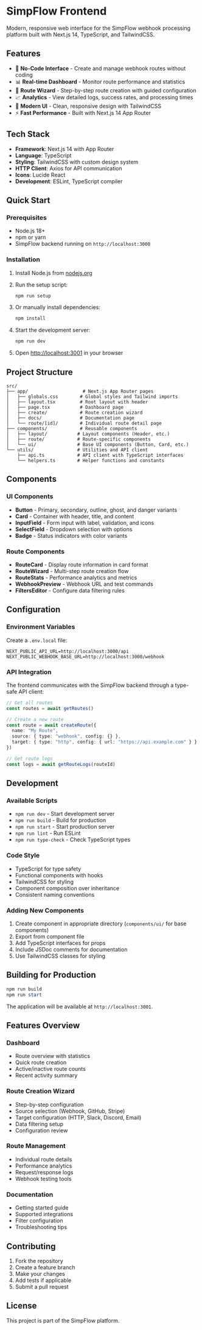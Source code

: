 # SimpFlow Frontend

Modern, responsive web interface for the SimpFlow webhook processing platform built with Next.js 14, TypeScript, and TailwindCSS.

## Features

- 🎯 **No-Code Interface** - Create and manage webhook routes without coding
- 📊 **Real-time Dashboard** - Monitor route performance and statistics
- 🔧 **Route Wizard** - Step-by-step route creation with guided configuration
- 📈 **Analytics** - View detailed logs, success rates, and processing times
- 🎨 **Modern UI** - Clean, responsive design with TailwindCSS
- ⚡ **Fast Performance** - Built with Next.js 14 App Router

## Tech Stack

- **Framework**: Next.js 14 with App Router
- **Language**: TypeScript
- **Styling**: TailwindCSS with custom design system
- **HTTP Client**: Axios for API communication
- **Icons**: Lucide React
- **Development**: ESLint, TypeScript compiler

## Quick Start

### Prerequisites

- Node.js 18+ 
- npm or yarn
- SimpFlow backend running on `http://localhost:3000`

### Installation

1. Install Node.js from [nodejs.org](https://nodejs.org/)

2. Run the setup script:
   ```powershell
   npm run setup
   ```

3. Or manually install dependencies:
   ```powershell
   npm install
   ```

4. Start the development server:
   ```powershell
   npm run dev
   ```

5. Open [http://localhost:3001](http://localhost:3001) in your browser

## Project Structure

```
src/
├── app/                    # Next.js App Router pages
│   ├── globals.css        # Global styles and Tailwind imports
│   ├── layout.tsx         # Root layout with header
│   ├── page.tsx           # Dashboard page
│   ├── create/            # Route creation wizard
│   ├── docs/              # Documentation page
│   └── route/[id]/        # Individual route detail page
├── components/            # Reusable components
│   ├── layout/           # Layout components (Header, etc.)
│   ├── route/            # Route-specific components
│   └── ui/               # Base UI components (Button, Card, etc.)
└── utils/                # Utilities and API client
    ├── api.ts            # API client with TypeScript interfaces
    └── helpers.ts        # Helper functions and constants
```

## Components

### UI Components

- **Button** - Primary, secondary, outline, ghost, and danger variants
- **Card** - Container with header, title, and content
- **InputField** - Form input with label, validation, and icons
- **SelectField** - Dropdown selection with options
- **Badge** - Status indicators with color variants

### Route Components

- **RouteCard** - Display route information in card format
- **RouteWizard** - Multi-step route creation flow
- **RouteStats** - Performance analytics and metrics
- **WebhookPreview** - Webhook URL and test commands
- **FiltersEditor** - Configure data filtering rules

## Configuration

### Environment Variables

Create a `.env.local` file:

```env
NEXT_PUBLIC_API_URL=http://localhost:3000/api
NEXT_PUBLIC_WEBHOOK_BASE_URL=http://localhost:3000/webhook
```

### API Integration

The frontend communicates with the SimpFlow backend through a type-safe API client:

```typescript
// Get all routes
const routes = await getRoutes()

// Create a new route
const route = await createRoute({
  name: "My Route",
  source: { type: "webhook", config: {} },
  target: { type: "http", config: { url: "https://api.example.com" } }
})

// Get route logs
const logs = await getRouteLogs(routeId)
```

## Development

### Available Scripts

- `npm run dev` - Start development server
- `npm run build` - Build for production
- `npm run start` - Start production server
- `npm run lint` - Run ESLint
- `npm run type-check` - Check TypeScript types

### Code Style

- TypeScript for type safety
- Functional components with hooks
- TailwindCSS for styling
- Component composition over inheritance
- Consistent naming conventions

### Adding New Components

1. Create component in appropriate directory (`components/ui/` for base components)
2. Export from component file
3. Add TypeScript interfaces for props
4. Include JSDoc comments for documentation
5. Use TailwindCSS classes for styling

## Building for Production

```powershell
npm run build
npm run start
```

The application will be available at `http://localhost:3001`.

## Features Overview

### Dashboard
- Route overview with statistics
- Quick route creation
- Active/inactive route counts
- Recent activity summary

### Route Creation Wizard
- Step-by-step configuration
- Source selection (Webhook, GitHub, Stripe)
- Target configuration (HTTP, Slack, Discord, Email)
- Data filtering setup
- Configuration review

### Route Management
- Individual route details
- Performance analytics
- Request/response logs
- Webhook testing tools

### Documentation
- Getting started guide
- Supported integrations
- Filter configuration
- Troubleshooting tips

## Contributing

1. Fork the repository
2. Create a feature branch
3. Make your changes
4. Add tests if applicable
5. Submit a pull request

## License

This project is part of the SimpFlow platform.
